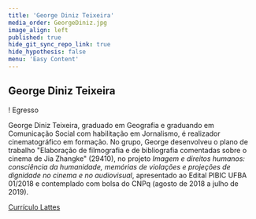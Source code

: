 ```yaml
---
title: 'George Diniz Teixeira'
media_order: GeorgeDiniz.jpg
image_align: left
published: true
hide_git_sync_repo_link: true
hide_hypothesis: false
menu: 'Easy Content'
---
```


## George Diniz Teixeira

! Egresso

George Diniz Teixeira, graduado em Geografia e graduando em Comunicação Social com habilitação em Jornalismo, é realizador cinematográfico em formação. No grupo, George desenvolveu o plano de trabalho "Elaboração de filmografia e de bibliografia comentadas sobre o cinema de Jia Zhangke" (29410), no projeto _Imagem e direitos humanos: consciência da humanidade, memórias de violações e projeções de dignidade no cinema e no audiovisual_, apresentado ao Edital PIBIC UFBA 01/2018 e contemplado com bolsa do CNPq (agosto de 2018 a julho de 2019).

[Currículo Lattes](http://lattes.cnpq.br/5236916087888494?classes=btn,btn-primary,btn-lg)

